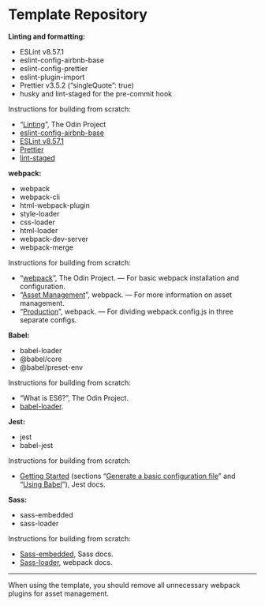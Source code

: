 # Template Repository

**Linting and formatting:**

- ESLint v8.57.1
- eslint-config-airbnb-base
- eslint-config-prettier
- eslint-plugin-import
- Prettier v3.5.2 (“singleQuote”: true)
- husky and lint-staged for the pre-commit hook

Instructions for building from scratch:

- “[Linting](https://www.theodinproject.com/lessons/node-path-javascript-linting)”, The Odin Project
- [eslint-config-airbnb-base](https://github.com/airbnb/javascript/tree/master/packages/eslint-config-airbnb-base)
- [ESLint v8.57.1](https://eslint.org/docs/v8.x/use/getting-started)
- [Prettier](https://prettier.io/docs/install)
- [lint-staged](https://github.com/lint-staged/lint-staged#configuration)

**webpack:**

- webpack
- webpack-cli
- html-webpack-plugin
- style-loader
- css-loader
- html-loader
- webpack-dev-server
- webpack-merge

Instructions for building from scratch:

- “[webpack](https://www.theodinproject.com/lessons/javascript-webpack)”, The Odin Project. — For basic webpack installation and configuration.
- “[Asset Management](https://webpack.js.org/guides/asset-management/)”, webpack. — For more information on asset management.
- “[Production](https://webpack.js.org/guides/production/)”, webpack. ­— For dividing webpack.config.js in three separate configs.

**Babel:**

- babel-loader
- @babel/core
- @babel/preset-env

Instructions for building from scratch:

- “What is ES6?”, The Odin Project.
- [babel-loader](https://github.com/babel/babel-loader).

**Jest:**

- jest
- babel-jest

Instructions for building from scratch:

- [Getting Started](https://jestjs.io/docs/getting-started#using-babel) (sections “[Generate a basic configuration file](https://jestjs.io/docs/getting-started#generate-a-basic-configuration-file)” and “[Using Babel](https://jestjs.io/docs/getting-started#using-babel)”), Jest docs.

**Sass:**

- sass-embedded
- sass-loader

Instructions for building from scratch:

- [Sass-embedded](https://sass-lang.com/install/), Sass docs.
- [Sass-loader](https://webpack.js.org/loaders/sass-loader/#root), webpack docs.

---

When using the template, you should remove all unnecessary webpack plugins for asset management.
